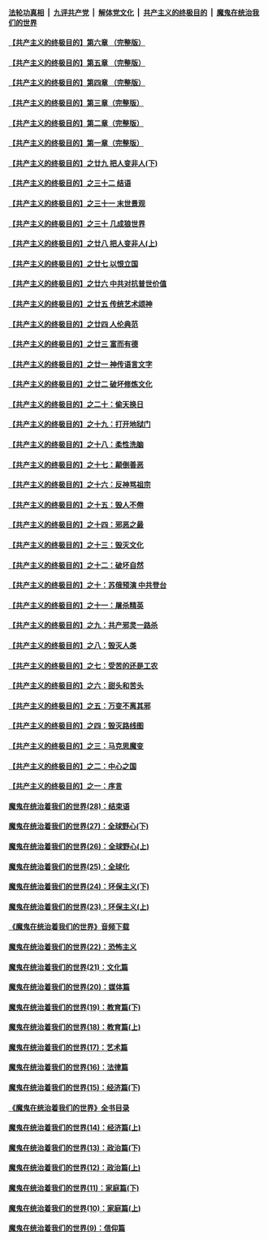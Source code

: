 ####  [法轮功真相](../../../../basic/blob/master/README.md?t=06290702) &nbsp;|&nbsp; [九评共产党](../../../../9ping.md/blob/master/README.md?t=06290702) &nbsp;|&nbsp; [解体党文化](../../../../jtdwh.md/blob/master/README.md?t=06290702)  &nbsp;|&nbsp; [共产主义的终极目的](../../../../gczydzjmd.md/blob/master/README.md?t=06290702) &nbsp;|&nbsp; [魔鬼在统治我们的世界](../../../../mgztzwmdsj.md/blob/master/README.md?t=06290702) 

#### [【共产主义的终极目的】第六章 （完整版）](../pages/nsc422/n11428913.md?t=06290702) 

#### [【共产主义的终极目的】第五章 （完整版）](../pages/nsc422/n11428912.md?t=06290702) 

#### [【共产主义的终极目的】第四章 （完整版）](../pages/nsc422/n11428907.md?t=06290702) 

#### [【共产主义的终极目的】第三章（完整版）](../pages/nsc422/n11428848.md?t=06290702) 

#### [【共产主义的终极目的】第二章（完整版）](../pages/nsc422/n11428831.md?t=06290702) 

#### [【共产主义的终极目的】第一章（完整版）](../pages/nsc422/n11417651.md?t=06290702) 

#### [【共产主义的终极目的】之廿九 把人变非人(下)](../pages/nsc422/n11344140.md?t=06290702) 

#### [【共产主义的终极目的】之三十二 结语](../pages/nsc422/n11360535.md?t=06290702) 

#### [【共产主义的终极目的】之三十一 末世景观](../pages/nsc422/n11351129.md?t=06290702) 

#### [【共产主义的终极目的】之三十 几成狼世界](../pages/nsc422/n11348280.md?t=06290702) 

#### [【共产主义的终极目的】之廿八 把人变非人(上)](../pages/nsc422/n11340492.md?t=06290702) 

#### [【共产主义的终极目的】之廿七 以恨立国](../pages/nsc422/n11336944.md?t=06290702) 

#### [【共产主义的终极目的】之廿六 中共对抗普世价值](../pages/nsc422/n11324785.md?t=06290702) 

#### [【共产主义的终极目的】之廿五 传统艺术颂神](../pages/nsc422/n11296396.md?t=06290702) 

#### [【共产主义的终极目的】之廿四 人伦典范](../pages/nsc422/n11296397.md?t=06290702) 

#### [【共产主义的终极目的】之廿三 富而有德](../pages/nsc422/n11283598.md?t=06290702) 

#### [【共产主义的终极目的】之廿一 神传语言文字](../pages/nsc422/n11263265.md?t=06290702) 

#### [【共产主义的终极目的】之廿二 破坏修炼文化](../pages/nsc422/n11245728.md?t=06290702) 

#### [【共产主义的终极目的】之二十：偷天换日](../pages/nsc422/n11238846.md?t=06290702) 

#### [【共产主义的终极目的】之十九：打开地狱门](../pages/nsc422/n11206376.md?t=06290702) 

#### [【共产主义的终极目的】之十八：柔性洗脑](../pages/nsc422/n11199994.md?t=06290702) 

#### [【共产主义的终极目的】之十七：颠倒善恶](../pages/nsc422/n11179782.md?t=06290702) 

#### [【共产主义的终极目的】之十六：反神骂祖宗](../pages/nsc422/n11166798.md?t=06290702) 

#### [【共产主义的终极目的】之十五：毁人不倦](../pages/nsc422/n11166792.md?t=06290702) 

#### [【共产主义的终极目的】之十四：邪恶之最](../pages/nsc422/n11150249.md?t=06290702) 

#### [【共产主义的终极目的】之十三：毁灭文化](../pages/nsc422/n11135227.md?t=06290702) 

#### [【共产主义的终极目的】之十二：破坏自然](../pages/nsc422/n11135214.md?t=06290702) 

#### [【共产主义的终极目的】之十：苏俄预演 中共登台](../pages/nsc422/n11118424.md?t=06290702) 

#### [【共产主义的终极目的】之十一：屠杀精英](../pages/nsc422/n11118442.md?t=06290702) 

#### [【共产主义的终极目的】之九：共产邪灵一路杀](../pages/nsc422/n11114139.md?t=06290702) 

#### [【共产主义的终极目的】之八：毁灭人类](../pages/nsc422/n11108503.md?t=06290702) 

#### [【共产主义的终极目的】之七：受苦的还是工农](../pages/nsc422/n11101809.md?t=06290702) 

#### [【共产主义的终极目的】之六：甜头和苦头](../pages/nsc422/n11096971.md?t=06290702) 

#### [【共产主义的终极目的】之五：万变不离其邪](../pages/nsc422/n11091285.md?t=06290702) 

#### [【共产主义的终极目的】之四：毁灭路线图](../pages/nsc422/n11086284.md?t=06290702) 

#### [【共产主义的终极目的】之三：马克思魔变](../pages/nsc422/n11061941.md?t=06290702) 

#### [【共产主义的终极目的】之二：中心之国](../pages/nsc422/n11047728.md?t=06290702) 

#### [【共产主义的终极目的】之一：序言](../pages/nsc422/n11086077.md?t=06290702) 

#### [魔鬼在统治着我们的世界(28)：结束语](../pages/nsc422/n10936246.md?t=06290702) 

#### [魔鬼在统治着我们的世界(27)：全球野心(下)](../pages/nsc422/n10928319.md?t=06290702) 

#### [魔鬼在统治着我们的世界(26)：全球野心(上)](../pages/nsc422/n10900318.md?t=06290702) 

#### [魔鬼在统治着我们的世界(25)：全球化](../pages/nsc422/n10788205.md?t=06290702) 

#### [魔鬼在统治着我们的世界(24)：环保主义(下)](../pages/nsc422/n10695307.md?t=06290702) 

#### [魔鬼在统治着我们的世界(23)：环保主义(上)](../pages/nsc422/n10688613.md?t=06290702) 

#### [《魔鬼在统治着我们的世界》音频下载](../pages/nsc422/n10635553.md?t=06290702) 

#### [魔鬼在统治着我们的世界(22)：恐怖主义](../pages/nsc422/n10614727.md?t=06290702) 

#### [魔鬼在统治着我们的世界(21)：文化篇](../pages/nsc422/n10597706.md?t=06290702) 

#### [魔鬼在统治着我们的世界(20)：媒体篇](../pages/nsc422/n10586579.md?t=06290702) 

#### [魔鬼在统治着我们的世界(19)：教育篇(下)](../pages/nsc422/n10564808.md?t=06290702) 

#### [魔鬼在统治着我们的世界(18)：教育篇(上)](../pages/nsc422/n10526970.md?t=06290702) 

#### [魔鬼在统治着我们的世界(17)：艺术篇](../pages/nsc422/n10499093.md?t=06290702) 

#### [魔鬼在统治着我们的世界(16)：法律篇](../pages/nsc422/n10485969.md?t=06290702) 

#### [魔鬼在统治着我们的世界(15)：经济篇(下)](../pages/nsc422/n10469975.md?t=06290702) 

#### [《魔鬼在统治着我们的世界》全书目录](../pages/nsc422/n10464261.md?t=06290702) 

#### [魔鬼在统治着我们的世界(14)：经济篇(上)](../pages/nsc422/n10457370.md?t=06290702) 

#### [魔鬼在统治着我们的世界(13)：政治篇(下)](../pages/nsc422/n10448270.md?t=06290702) 

#### [魔鬼在统治着我们的世界(12)：政治篇(上)](../pages/nsc422/n10444576.md?t=06290702) 

#### [魔鬼在统治着我们的世界(11)：家庭篇(下)](../pages/nsc422/n10440961.md?t=06290702) 

#### [魔鬼在统治着我们的世界(10)：家庭篇(上)](../pages/nsc422/n10435448.md?t=06290702) 

#### [魔鬼在统治着我们的世界(9)：信仰篇](../pages/nsc422/n10432159.md?t=06290702) 

